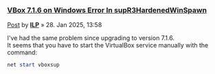 ### [VBox 7.1.6 on Windows Error In supR3HardenedWinSpawn](https://forums.virtualbox.org/viewtopic.php?p=553256#p553256)

[Post](https://forums.virtualbox.org/viewtopic.php?p=553256#p553256 "Post") by **[ILP](https://forums.virtualbox.org/memberlist.php?mode=viewprofile&u=140134)** » 28. Jan 2025, 13:58

I've had the same problem since upgrading to version 7.1.6.  
It seems that you have to start the VirtualBox service manually with the command:

```powershell
net start vboxsup
```